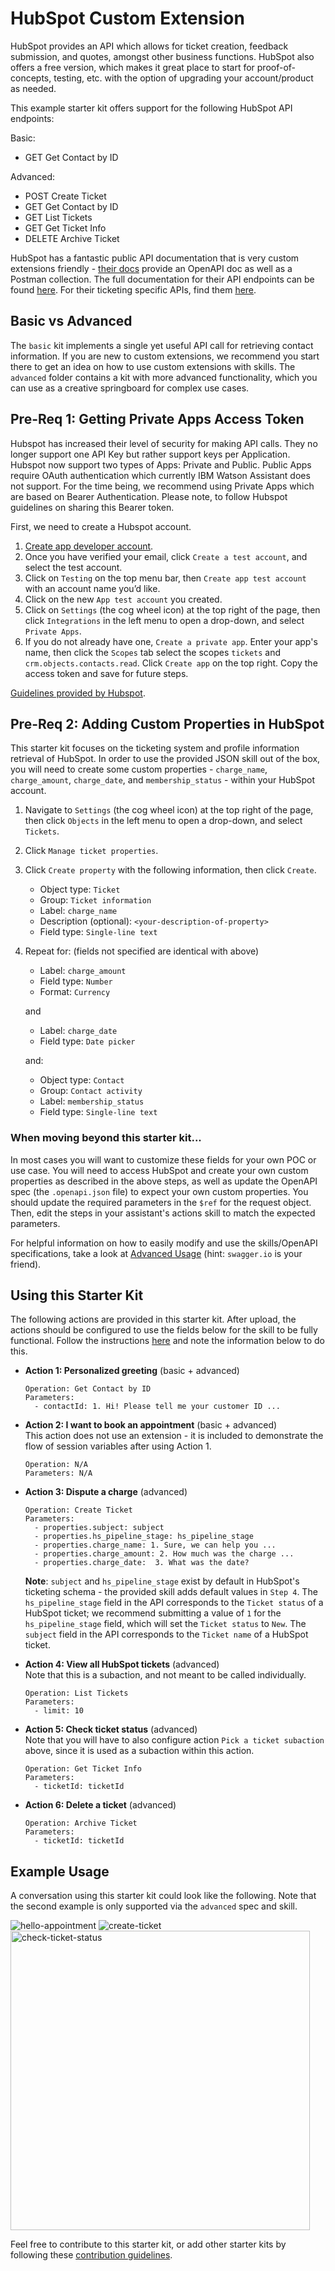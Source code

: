 # HubSpot Custom Extension

HubSpot provides an API which allows for ticket creation, feedback submission, and quotes, amongst other business functions. HubSpot also offers a free version, which makes it great place to start for proof-of-concepts, testing, etc. with the option of upgrading your account/product as needed.

This example starter kit offers support for the following HubSpot API endpoints:

Basic:
- GET Get Contact by ID

Advanced:
- POST Create Ticket
- GET Get Contact by ID
- GET List Tickets
- GET Get Ticket Info
- DELETE Archive Ticket

HubSpot has a fantastic public API documentation that is very custom extensions friendly - [their docs](https://developers.hubspot.com/docs/api/crm/tickets) provide an OpenAPI doc as well as a Postman collection. The full documentation for their API endpoints can be found [here](https://api.hubspot.com/api-catalog-public/v1/apis?_ga=2.141533746.1208547948.1639927461-1206602246.1639927461). For their ticketing specific APIs, find them [here](https://api.hubspot.com/api-catalog-public/v1/apis/crm/v3/objects/tickets).

## Basic vs Advanced

The `basic` kit implements a single yet useful API call for retrieving contact information. If you are new to custom extensions, we recommend you start there to get an idea on how to use custom extensions with skills. The `advanced` folder contains a kit with more advanced functionality, which you can use as a creative springboard for complex use cases.

## Pre-Req 1: Getting Private Apps Access Token

Hubspot has increased their level of security for making API calls. They no longer support one API Key but rather support keys per Application. Hubspot now support two types of Apps: Private and Public. Public Apps require OAuth authentication which currently IBM Watson Assistant does not support. For the time being, we recommend using Private Apps which are based on Bearer Authentication. Please note, to follow Hubspot guidelines on sharing this Bearer token.

First, we need to create a Hubspot account.

1. [Create app developer account](https://developers.hubspot.com/get-started).
1. Once you have verified your email, click `Create a test account`, and select the test account.
1. Click on `Testing` on the top menu bar, then `Create app test account` with an account name you’d like. 
1. Click on the new `App test account` you created.
1. Click on `Settings` (the cog wheel icon) at the top right of the page, then click `Integrations` in the left menu to open a drop-down, and select `Private Apps`.
1. If you do not already have one, `Create a private app`. Enter your app's name, then click the `Scopes` tab select the scopes `tickets` and `crm.objects.contacts.read`. Click `Create app` on the top right. Copy the access token and save for future steps.

[Guidelines provided by Hubspot](https://developers.hubspot.com/docs/api/private-apps).

## Pre-Req 2: Adding Custom Properties in HubSpot
This starter kit focuses on the ticketing system and profile information retrieval of HubSpot. In order to use the provided JSON skill out of the box, you will need to create some custom properties - `charge_name`, `charge_amount`, `charge_date`, and `membership_status` - within your HubSpot account.

1. Navigate to `Settings` (the cog wheel icon) at the top right of the page, then click `Objects` in the left menu to open a drop-down, and select `Tickets`.

1. Click `Manage ticket properties`.

1. Click `Create property` with the following information, then click `Create`.
    - Object type: `Ticket`
    - Group: `Ticket information`
    - Label: `charge_name`
    - Description (optional): `<your-description-of-property>`
    - Field type: `Single-line text`

1. Repeat for: (fields not specified are identical with above)

    - Label: `charge_amount`
    - Field type: `Number`
    - Format: `Currency` 

    and
    - Label: `charge_date`
    - Field type: `Date picker`

    and:
    - Object type: `Contact`
    - Group: `Contact activity`
    - Label: `membership_status`
    - Field type: `Single-line text`

### When moving beyond this starter kit... 
In most cases you will want to customize these fields for your own POC or use case. You will need to access HubSpot and create your own custom properties as described in the above steps, as well as update the OpenAPI spec (the `.openapi.json` file) to expect your own custom properties. You should update the required parameters in the `$ref` for the request object. Then, edit the steps in your assistant's actions skill to match the expected parameters.

For helpful information on how to easily modify and use the skills/OpenAPI specifications, take a look at [Advanced Usage](../../docs/ADVANCED_USAGE.md) (hint: `swagger.io` is your friend).

## Using this Starter Kit

The following actions are provided in this starter kit. After upload, the actions should be configured to use the fields below for the skill to be fully functional. Follow the instructions [here](../../README.md#configuring-your-actions-skill-to-use-an-extension) and note the information below to do this.

- **Action 1: Personalized greeting** (basic + advanced)<br>
    ```
    Operation: Get Contact by ID
    Parameters:
      - contactId: 1. Hi! Please tell me your customer ID ...
    ```

- **Action 2:  I want to book an appointment** (basic + advanced)<br>
    This action does not use an extension - it is included to demonstrate the flow of session variables after using Action 1.
    ```
    Operation: N/A
    Parameters: N/A
    ```

- **Action 3:  Dispute a charge** (advanced)
    ```
    Operation: Create Ticket
    Parameters:
      - properties.subject: subject
      - properties.hs_pipeline_stage: hs_pipeline_stage
      - properties.charge_name: 1. Sure, we can help you ...
      - properties.charge_amount: 2. How much was the charge ...
      - properties.charge_date:  3. What was the date?
    ```

    **Note**: `subject` and `hs_pipeline_stage` exist by default in HubSpot's ticketing schema - the provided skill adds default values in `Step 4`. The `hs_pipeline_stage` field in the API corresponds to the `Ticket status` of a HubSpot ticket; we recommend submitting a value of `1` for the `hs_pipeline_stage` field, which will set the `Ticket status` to `New`.  The `subject` field in the API corresponds to the `Ticket name` of a HubSpot ticket.

- **Action 4: View all HubSpot tickets** (advanced)<br>
    Note that this is a subaction, and not meant to be called individually.
    ```
    Operation: List Tickets
    Parameters:
      - limit: 10
    ```

- **Action 5: Check ticket status** (advanced)<br>
    Note that you will have to also configure action `Pick a ticket subaction` above, since it is used as a subaction within this action.
    ```
    Operation: Get Ticket Info
    Parameters:
      - ticketId: ticketId
    ```

- **Action 6: Delete a ticket** (advanced) 
    ```
    Operation: Archive Ticket
    Parameters:
      - ticketId: ticketId
    ```

## Example Usage
A conversation using this starter kit could look like the following. Note that the second example is only supported via the `advanced` spec and skill.

![hello-appointment](./assets/hello-appointment.gif)
![create-ticket](./assets/create-ticket.gif)
<img src="./assets/check-ticket-status.gif" alt="check-ticket-status" height="479px"/>

Feel free to contribute to this starter kit, or add other starter kits by following these [contribution guidelines](../../docs/CONTRIBUTING.md).
